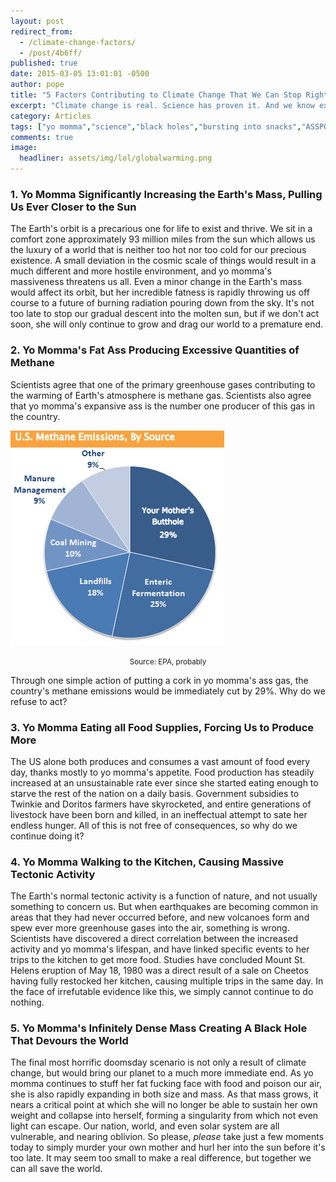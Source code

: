 ```yaml
---
layout: post
redirect_from: 
  - /climate-change-factors/
  - /post/4b6ff/
published: true
date: 2015-03-05 13:01:01 -0500
author: pope
title: "5 Factors Contributing to Climate Change That We Can Stop Right Now"
excerpt: "Climate change is real. Science has proven it. And we know exactly how to make a huge difference, right now. We need to kill your mother and launch her into the sun."
category: Articles
tags: ["yo momma","science","black holes","bursting into snacks","ASSPOCALYPSE 2014","gaseous anomalies"]
comments: true 
image:
  headliner: assets/img/lol/globalwarming.png
---
```


### 1\. Yo Momma Significantly Increasing the Earth's Mass, Pulling Us Ever Closer to the Sun

The Earth's orbit is a precarious one for life to exist and thrive. We sit in a comfort zone approximately 93 million miles from the sun which allows us the luxury of a world that is neither too hot nor too cold for our precious existence. A small deviation in the cosmic scale of things would result in a much different and more hostile environment, and yo momma's massiveness threatens us all. Even a minor change in the Earth's mass would affect its orbit, but her incredible fatness is rapidly throwing us off course to a future of burning radiation pouring down from the sky. It's not too late to stop our gradual descent into the molten sun, but if we don't act soon, she will only continue to grow and drag our world to a premature end.

### 2\. Yo Momma's Fat Ass Producing Excessive Quantities of Methane

Scientists agree that one of the primary greenhouse gases contributing to the warming of Earth's atmosphere is methane gas. Scientists also agree that yo momma's expansive ass is the number one producer of this gas in the country.

![yomommagraph](/assets/img/lol/yomommagraph.png "Alternate title: Uses For Muh Diiiiiick")

<p style="text-align:center;"><small>Source: EPA, probably</small></p>

Through one simple action of putting a cork in yo momma's ass gas, the country's methane emissions would be immediately cut by 29%. Why do we refuse to act?

### 3\. Yo Momma Eating all Food Supplies, Forcing Us to Produce More

The US alone both produces and consumes a vast amount of food every day, thanks mostly to yo momma's appetite. Food production has steadily increased at an unsustainable rate ever since she started eating enough to starve the rest of the nation on a daily basis. Government subsidies to Twinkie and Doritos farmers have skyrocketed, and entire generations of livestock have been born and killed, in an ineffectual attempt to sate her endless hunger. All of this is not free of consequences, so why do we continue doing it?

### 4\. Yo Momma Walking to the Kitchen, Causing Massive Tectonic Activity

The Earth's normal tectonic activity is a function of nature, and not usually something to concern us. But when earthquakes are becoming common in areas that they had never occurred before, and new volcanoes form and spew ever more greenhouse gases into the air, something is wrong. Scientists have discovered a direct correlation between the increased activity and yo momma's lifespan, and have linked specific events to her trips to the kitchen to get more food. Studies have concluded Mount St. Helens eruption of May 18, 1980 was a direct result of a sale on Cheetos having fully restocked her kitchen, causing multiple trips in the same day. In the face of irrefutable evidence like this, we simply cannot continue to do nothing.

### 5\. Yo Momma's Infinitely Dense Mass Creating A Black Hole That Devours the World

The final most horrific doomsday scenario is not only a result of climate change, but would bring our planet to a much more immediate end. As yo momma continues to stuff her fat fucking face with food and poison our air, she is also rapidly expanding in both size and mass. As that mass grows, it nears a critical point at which she will no longer be able to sustain her own weight and collapse into herself, forming a singularity from which not even light can escape. Our nation, world, and even solar system are all vulnerable, and nearing oblivion. So please, _please_ take just a few moments today to simply murder your own mother and hurl her into the sun before it's too late. It may seem too small to make a real difference, but together we can all save the world.
